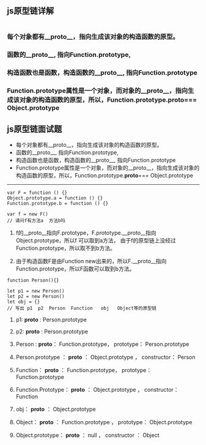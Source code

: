 ## js原型链详解


<img :src="$withBase('/assets/prototype.png')">

### 每个对象都有__proto__，指向生成该对象的构造函数的原型。
### 函数的__proto__, 指向Function.prototype,  
### 构造函数也是函数，构造函数的__proto__, 指向Function.prototype
### Function.prototype属性是一个对象，而对象的__proto__，指向生成该对象的构造函数的原型，所以，Function.prototype.__proto__=== Object.prototype

## js原型链面试题

- 每个对象都有__proto__，指向生成该对象的构造函数的原型。
- 函数的__proto__, 指向Function.prototype,  
- 构造函数也是函数，构造函数的__proto__, 指向Function.prototype
- Function.prototype属性是一个对象，而对象的__proto__，指向生成该对象的构造函数的原型，所以，Function.prototype.__proto__=== Object.prototype

---

```
var F = function () {}
Object.prototype.a = function () {}
Function.prototype.b = function () {}

var f = new F()
// 请问f有方法a  方法b吗
```
1. f的__proto__指向F.prototype，F.prototype.__proto__指向Object.prototype，所以f 可以取到a方法， 由于f的原型链上没经过Function.prototype，所以取不到b方法。

2. 由于构造函数F是由Function new出来的，所以F.__proto__指向Function.prototype，所以F函数可以取到b方法。

```
function Person(){}

let p1 = new Person()
let p2 = new Person()
let obj = {}
// 写出 p1  p2  Person  Function   obj   Object等的原型链
```

1. p1:      __proto__ :  Person.prototype       

2. p2:      __proto__ :  Person.prototype 

3. Person  :         __proto__： Function.prototype，    prototype： Person.prototype

4. Person.prototype ：         __proto__ ： Object.prototype ，  constructor： Person

5. Function：       __proto__ ： Function.prototype，   prototype： Function.prototype

6. Function.Prototype：     __proto__ ：  Object.prototype ，   constructor：  Function

7. obj：    __proto__ ： Object.prototype

8. Object：   __proto__ ： Function.prototype  ，   prototype：  Object.prototype

9. Object.prototype：    __proto__ ：  null  ，   constructor  ：  Object
